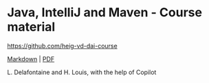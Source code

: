 [markdown]:
  https://github.com/heig-vd-dai-course/heig-vd-dai-course/blob/main/04-java-intellij-idea-and-maven/PRACTICAL_CONTENT.md
[pdf]:
  https://heig-vd-dai-course.github.io/heig-vd-dai-course/04-java-intellij-idea-and-maven/04-java-intellij-idea-and-maven-practical-content.pdf

# Java, IntelliJ and Maven - Course material

<https://github.com/heig-vd-dai-course>

[Markdown][markdown] | [PDF][pdf]

L. Delafontaine and H. Louis, with the help of Copilot
